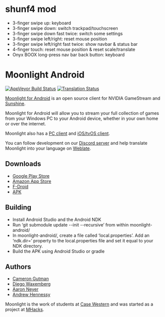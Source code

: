 # shunf4 mod

- 3-finger swipe up: keyboard
- 3-finger swipe down: switch trackpad/touchscreen
- 3-finger swipe down fast twice: switch some settings
- 3-finger swipe left/right: reset mouse position
- 3-finger swipe left/right fast twice: show navbar & status bar
- 4-finger touch: reset mouse position & reset scale/translate
- Onyx BOOX long-press nav bar back button: keyboard

# Moonlight Android

[![AppVeyor Build Status](https://ci.appveyor.com/api/projects/status/232a8tadrrn8jv0k/branch/master?svg=true)](https://ci.appveyor.com/project/cgutman/moonlight-android/branch/master)
[![Translation Status](https://hosted.weblate.org/widgets/moonlight/-/moonlight-android/svg-badge.svg)](https://hosted.weblate.org/projects/moonlight/moonlight-android/)

[Moonlight for Android](https://moonlight-stream.org) is an open source client for NVIDIA GameStream and [Sunshine](https://github.com/LizardByte/Sunshine).

Moonlight for Android will allow you to stream your full collection of games from your Windows PC to your Android device,
whether in your own home or over the internet.

Moonlight also has a [PC client](https://github.com/moonlight-stream/moonlight-qt) and [iOS/tvOS client](https://github.com/moonlight-stream/moonlight-ios).

You can follow development on our [Discord server](https://moonlight-stream.org/discord) and help translate Moonlight into your language on [Weblate](https://hosted.weblate.org/projects/moonlight/moonlight-android/).

## Downloads
* [Google Play Store](https://play.google.com/store/apps/details?id=com.limelight)
* [Amazon App Store](https://www.amazon.com/gp/product/B00JK4MFN2)
* [F-Droid](https://f-droid.org/packages/com.limelight)
* [APK](https://github.com/moonlight-stream/moonlight-android/releases)

## Building
* Install Android Studio and the Android NDK
* Run ‘git submodule update --init --recursive’ from within moonlight-android/
* In moonlight-android/, create a file called ‘local.properties’. Add an ‘ndk.dir=’ property to the local.properties file and set it equal to your NDK directory.
* Build the APK using Android Studio or gradle

## Authors

* [Cameron Gutman](https://github.com/cgutman)  
* [Diego Waxemberg](https://github.com/dwaxemberg)  
* [Aaron Neyer](https://github.com/Aaronneyer)  
* [Andrew Hennessy](https://github.com/yetanothername)

Moonlight is the work of students at [Case Western](http://case.edu) and was
started as a project at [MHacks](http://mhacks.org).
